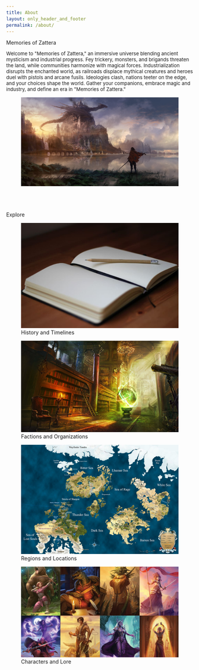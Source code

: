 ```yaml
---
title: About
layout: only_header_and_footer
permalink: /about/
---
```


<div class="section" id="about">
  <div class="container">
    <div class="h1 text-center mb-4 title cc-porfolio-image img-raised" data-aos="zoom-in" data-aos-anchor-placement="top-bottom">
      <div class="card-body">
        <div class="h5 mt-0 title">Memories of Zattera</div>
          <div style="text-align: left;">
            <font size="-1">
            <p>Welcome to "Memories of Zattera," an immersive universe blending ancient mysticism and industrial progress. Fey trickery, monsters, and brigands threaten the land, while communities harmonize with magical forces. Industrialization disrupts the enchanted world, as railroads displace mythical creatures and heroes duel with pistols and arcane fusils. Ideologies clash, nations teeter on the edge, and your choices shape the world. Gather your companions, embrace magic and industry, and define an era in "Memories of Zattera."</p>
            </font>
          </div>
        </div>
        <figure class="cc-effect">
          <img src="/assets/images/project-legacy_of_reality-title.jpg" alt="Image"/>
        </figure>
      </div>
    <br>
    <br>
    <br>
    <div class="h1 text-center mb-4 title">
      Explore
    </div>
    <div class="tab-content gallery mt-5">
      <div class="tab-pane active" id="miscellaneous1">
        <div class="ml-auto mr-auto">
          <div class="row">
            <div class="col-md-6">
              <div class="cc-porfolio-image img-raised" data-aos="zoom-in" data-aos-anchor-placement="top-bottom">
                <figure class="cc-effect"><img src="/assets/images/project-legacy_of_reality-lore.jpg" alt="Image"/>
                  <figcaption>
                    <a href="/timeline"></a>
                    <div class="h4">History and Timelines</div>
                  </figcaption>
                </figure>
              </div>
              <div class="cc-porfolio-image img-raised" data-aos="zoom-in" data-aos-anchor-placement="top-bottom">
                <figure class="cc-effect"><img src="/assets/images/project-legacy_of_reality-organizations.jpg" alt="Image"/>
                  <figcaption>
                    <a href="/organizations"></a>
                    <div class="h4">Factions and Organizations</div>
                  </figcaption>
                </figure>
              </div>
            </div>
            <div class="col-md-6">
              <div class="cc-porfolio-image img-raised" data-aos="zoom-in" data-aos-anchor-placement="top-bottom">
                <figure class="cc-effect"><img src="/assets/images/project-legacy_of_reality-world_map.jpg" alt="Image"/>
                  <figcaption>
                    <a href="/regions"></a>
                    <div class="h4">Regions and Locations</div>
                  </figcaption>
                </figure>
              </div>
              <div class="cc-porfolio-image img-raised" data-aos="zoom-in" data-aos-anchor-placement="top-bottom">
                <figure class="cc-effect"><img src="/assets/images/project-legacy_of_reality-characters.jpg" alt="Image"/>
                  <figcaption>
                    <a href="/characters"></a>
                    <div class="h4">Characters and Lore</div>
                  </figcaption>
                </figure>
              </div>
            </div>
          </div>
        </div>
      </div>
    </div>
  </div>
</div>
